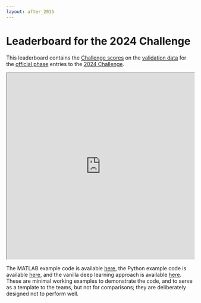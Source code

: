 ```yaml
---
layout: after_2015
---
```


# Leaderboard for the 2024 Challenge

This leaderboard contains the [Challenge scores](../#scoring) on the [validation data](../#data) for the [official phase](../#rules) entries to the [2024 Challenge](../).

<iframe width="100%" height="500" src="https://docs.google.com/spreadsheets/d/e/2PACX-1vRxoN5oxymRHNa5XFjautP0Jn6BqtrX8gVkoW6M3FPzEYvi8ma-7sF9-ftU8gwkX2XCcunkYbCxdO3E/pubhtml?rm=minimal&amp;gid=1894271459&amp;gid=2117462787&amp;single=false&amp;widget=true&amp;headers=false"></iframe>

The MATLAB example code is available [here](https://github.com/physionetchallenges/matlab-example-2024),
the Python example code is available [here](https://github.com/physionetchallenges/python-example-2024),
and the vanilla deep learning approach is available
[here](https://github.com/physionetchallenges/example-classifier-2024). These
are minimal working examples to demonstrate the code, and to serve as a
template to the teams, but not for comparisons; they are deliberately designed
not to perform well.


